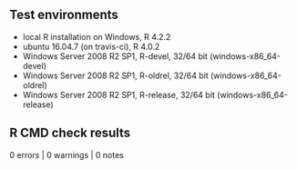 ## Test environments
* local R installation on Windows, R 4.2.2
* ubuntu 16.04.7 (on travis-ci), R 4.0.2
* Windows Server 2008 R2 SP1, R-devel, 32/64 bit (windows-x86_64-devel)
* Windows Server 2008 R2 SP1, R-oldrel, 32/64 bit (windows-x86_64-oldrel)
* Windows Server 2008 R2 SP1, R-release, 32/64 bit (windows-x86_64-release)

## R CMD check results

0 errors | 0 warnings | 0 notes